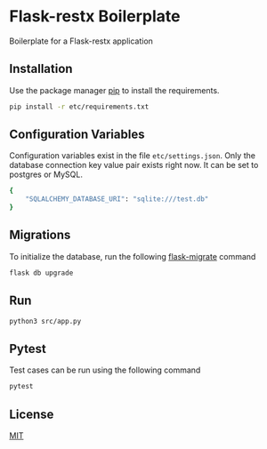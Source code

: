 # Flask-restx Boilerplate

Boilerplate for a Flask-restx application

## Installation

Use the package manager [pip](https://pip.pypa.io/en/stable/) to install the requirements.

```bash
pip install -r etc/requirements.txt
```

## Configuration Variables

Configuration variables exist in the file `etc/settings.json`.
Only the database connection key value pair exists right now.
It can be set to postgres or MySQL.
```bash
{
    "SQLALCHEMY_DATABASE_URI": "sqlite:///test.db"
}
```

## Migrations
To initialize the database, run the following [flask-migrate](https://flask-migrate.readthedocs.io/en/latest/) command

```bash
flask db upgrade
```
## Run

```bash
python3 src/app.py
```

## Pytest
Test cases can be run using the following command

```bash
pytest
```

## License
[MIT](https://choosealicense.com/licenses/mit/)
